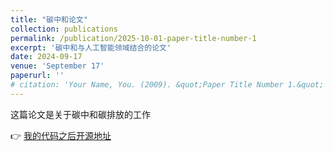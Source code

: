 ```yaml
---
title: "碳中和论文"
collection: publications
permalink: /publication/2025-10-01-paper-title-number-1
excerpt: '碳中和与人工智能领域结合的论文'
date: 2024-09-17
venue: 'September 17'
paperurl: ''
# citation: 'Your Name, You. (2009). &quot;Paper Title Number 1.&quot; <i>Journal 1</i>. 1(1).'
---
```


这篇论文是关于碳中和碳排放的工作


👉 [我的代码之后开源地址](https://github.com/csjiaweibi/Redis)

<!-- Recommended citation: Your Name, You. (2009). "Paper Title Number 1." <i>Journal 1</i>. 1(1). -->